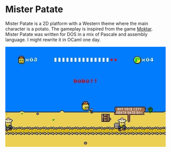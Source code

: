 Mister Patate
=============

Mister Patate is a 2D platform with a Western theme where the main
character is a potato. The gameplay is inspired from the game
[Moktar](https://www.myabandonware.com/game/lagaf-les-aventures-de-moktar-vol-1-la-zoubida-17r). Mister
Patate was written for DOS in a mix of Pascale and assembly
language. I might rewrite it in OCaml one day.

![Mister Patate](./screenshot.png)
